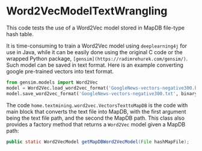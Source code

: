 # Word2VecModelTextWrangling
This code tests the use of a Word2Vec model stored in MapDB file-type
hash table.

It is time-consuming to train a Word2Vec model using `deeplearning4j`
for use in Java,
while it can be easily done using the original C code or the wrapped
Python package, `[gensim](https://radimrehurek.com/gensim/)`.
Such model can be saved in text format. Here is an example converting
google pre-trained vectors into text format.

```python
from gensim.models import Word2Vec
model = Word2Vec.load_word2vec_format('GoogleNews-vectors-negative300.bin.gz', binary=True)
model.save_word2vec_format('GoogleNews-vectors-negative300.txt', binary=False)
```

The code `home.textmining.word2vec.VectorsTexttoMapDB` is the code
with main block that converts the text file into MapDB, with the first argument
being the text file path, and the second the MapDB path. This class
also provides a factory method that returns a `Word2Vec` model given
a MapDB path:

```Java
public static Word2VecModel getMapDBWord2VecModel(File hashMapFile);
```